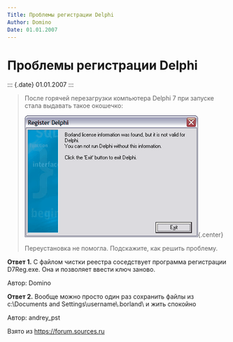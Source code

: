 ```yaml
---
Title: Проблемы регистрации Delphi
Author: Domino
Date: 01.01.2007
---
```



Проблемы регистрации Delphi
===========================

::: {.date}
01.01.2007
:::

>После горячей перезагрузки компьютера Delphi 7 при запуске стала
>выдавать такое окошечко:
>
>![clip0243](clip0243.gif){.center}
>
>Переустановка не помогла. Подскажите, как решить проблему.

**Ответ 1.**
С файлом чистки реестра соседствует программа регистрации D7Reg.exe.
Она и позволяет ввести ключ заново.

Автор: Domino

**Ответ 2.**
Вообще можно просто один раз сохранить файлы из c:\\Documents and
Settings\\username\\.borland\\ и жить спокойно

Автор: andrey\_pst

Взято из <https://forum.sources.ru>
